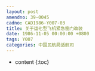 ```yaml
---
layout: post
amendno: 39-0045
cadno: CAD1986-Y007-03
title: 关于运七型飞机紧急窗门改装
date: 1986-11-05 00:00:00 +0800
tags: Y007
categories: 中国民航局适航司
---
```


* content
{:toc}


